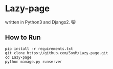 # Lazy-page
written in Python3 and Django2. :smile_cat:
## How to Run
```shell
pip install -r requirements.txt
git clone https://github.com/SoyM/Lazy-page.git
cd Lazy-page
python manage.py runserver
```